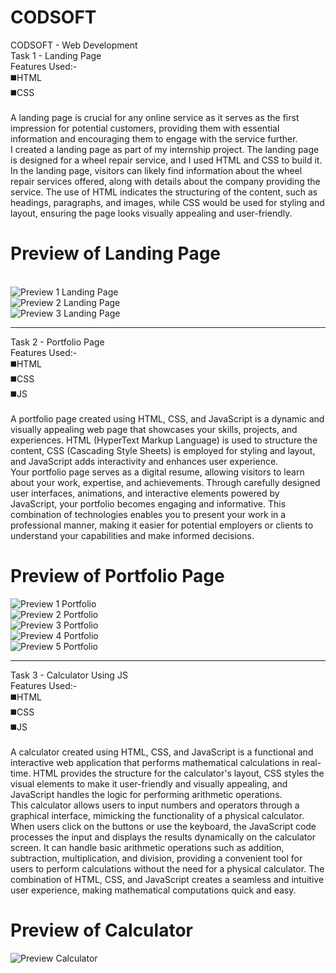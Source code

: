 <h1>CODSOFT</h1>
CODSOFT - Web Development<br>
Task 1 - Landing Page<br>
Features Used:-<br>
◼️HTML<br>
◼️CSS<br><br>
A landing page is crucial for any online service as it serves as the first impression for potential customers, providing them with essential information and encouraging them to engage with the service further.<br>
I created a landing page as part of my internship project. The landing page is designed for a wheel repair service, and I used HTML and CSS to build it.<br>
In the landing page, visitors can likely find information about the wheel repair services offered, along with details about the company providing the service. The use of HTML indicates the structuring of the content, such as headings, paragraphs, and images, while CSS would be used for styling and layout, ensuring the page looks visually appealing and user-friendly.<br>
<h1>Preview of Landing Page</h1><br>
<img src="https://github.com/AS-Danish/CODSOFT/assets/112323639/41a9ce94-7c5a-4db4-a8eb-b5d4af2d30de" alt="Preview 1 Landing Page">
<!--![image](https://github.com/AS-Danish/CODSOFT/assets/112323639/41a9ce94-7c5a-4db4-a8eb-b5d4af2d30de)--><br>
<img src="https://github.com/AS-Danish/CODSOFT/assets/112323639/c459262d-8c78-489f-9163-d46e891970f9" alt="Preview 2 Landing Page">
<!--![image](https://github.com/AS-Danish/CODSOFT/assets/112323639/c459262d-8c78-489f-9163-d46e891970f9)--><br>
<img src="https://github.com/AS-Danish/CODSOFT/assets/112323639/5163f959-8ed8-4c67-a8ab-186056173986" alt="Preview 3 Landing Page">
<!--![image](https://github.com/AS-Danish/CODSOFT/assets/112323639/5163f959-8ed8-4c67-a8ab-186056173986)-->
<br>
<hr>
Task 2 - Portfolio Page<br>
Features Used:-<br>
◼️HTML<br>
◼️CSS<br>
◼️JS<br><br>
 A portfolio page created using HTML, CSS, and JavaScript is a dynamic and visually appealing web page that showcases your skills, projects, and experiences. HTML (HyperText Markup Language) is used to structure the content, CSS (Cascading Style Sheets) is employed for styling and layout, and JavaScript adds interactivity and enhances user experience.<br>
Your portfolio page serves as a digital resume, allowing visitors to learn about your work, expertise, and achievements. Through carefully designed user interfaces, animations, and interactive elements powered by JavaScript, your portfolio becomes engaging and informative. This combination of technologies enables you to present your work in a professional manner, making it easier for potential employers or clients to understand your capabilities and make informed decisions.<br>
<h1>Preview of Portfolio Page</h1>
<img src="https://github.com/AS-Danish/CODSOFT/assets/112323639/1f8effa2-89ff-4694-9ac1-046760d9c9b4" alt="Preview 1 Portfolio">
<!--![image](https://github.com/AS-Danish/CODSOFT/assets/112323639/1f8effa2-89ff-4694-9ac1-046760d9c9b4)--><br>
<img src="https://github.com/AS-Danish/CODSOFT/assets/112323639/8e119f57-9fa2-472e-8818-32a5eb90893c" alt="Preview 2 Portfolio">
<!--![image](https://github.com/AS-Danish/CODSOFT/assets/112323639/8e119f57-9fa2-472e-8818-32a5eb90893c)--><br>
<img src="https://github.com/AS-Danish/CODSOFT/assets/112323639/5ff635fe-781a-4286-b1ee-3589fbd3f549" alt="Preview 3 Portfolio">
<!--![image](https://github.com/AS-Danish/CODSOFT/assets/112323639/5ff635fe-781a-4286-b1ee-3589fbd3f549)--><br>
<img src="https://github.com/AS-Danish/CODSOFT/assets/112323639/a1cbee17-608e-4a89-b07f-1f665246e074" alt="Preview 4 Portfolio">
<!--![image](https://github.com/AS-Danish/CODSOFT/assets/112323639/a1cbee17-608e-4a89-b07f-1f665246e074)--><br>
<img src="https://github.com/AS-Danish/CODSOFT/assets/112323639/eb59f6c6-ebcc-4bc7-8a0e-c1b68d81a2e1" alt="Preview 5 Portfolio">
<!--![image](https://github.com/AS-Danish/CODSOFT/assets/112323639/eb59f6c6-ebcc-4bc7-8a0e-c1b68d81a2e1)-->

<hr>
Task 3 - Calculator Using JS<br>
Features Used:-<br>
◼️HTML<br>
◼️CSS<br>
◼️JS<br><br>
A calculator created using HTML, CSS, and JavaScript is a functional and interactive web application that performs mathematical calculations in real-time. HTML provides the structure for the calculator's layout, CSS styles the visual elements to make it user-friendly and visually appealing, and JavaScript handles the logic for performing arithmetic operations.<br>
This calculator allows users to input numbers and operators through a graphical interface, mimicking the functionality of a physical calculator. When users click on the buttons or use the keyboard, the JavaScript code processes the input and displays the results dynamically on the calculator screen. It can handle basic arithmetic operations such as addition, subtraction, multiplication, and division, providing a convenient tool for users to perform calculations without the need for a physical calculator. The combination of HTML, CSS, and JavaScript creates a seamless and intuitive user experience, making mathematical computations quick and easy.<br>
<h1>Preview of Calculator</h1>
<img src="https://github.com/AS-Danish/CODSOFT/assets/112323639/5ed6f10c-df8a-463c-853f-fafcfb38c2fe" alt="Preview Calculator">
<!--![image](https://github.com/AS-Danish/CODSOFT/assets/112323639/5ed6f10c-df8a-463c-853f-fafcfb38c2fe)--><br>

